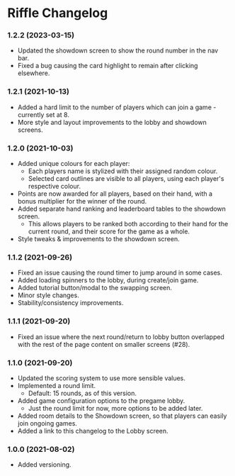 # Riffle Changelog

### 1.2.2 (2023-03-15)
- Updated the showdown screen to show the round number in the nav bar.
- Fixed a bug causing the card highlight to remain after clicking elsewhere.

### 1.2.1 (2021-10-13)
- Added a hard limit to the number of players which can join a game - currently set at 8.
- More style and layout improvements to the lobby and showdown screens.

### 1.2.0 (2021-10-03)
- Added unique colours for each player:
  - Each players name is stylized with their assigned random colour.
  - Selected card outlines are visible to all players, using each player's respective colour.
- Points are now awarded for all players, based on their hand, with a bonus multiplier for the winner of the round.
- Added separate hand ranking and leaderboard tables to the showdown screen.
  - This allows players to be ranked both according to their hand for the current round, and their score for the game as a whole.
- Style tweaks & improvements to the showdown screen.

### 1.1.2 (2021-09-26)
- Fixed an issue causing the round timer to jump around in some cases.
- Added loading spinners to the lobby, during create/join game.
- Added tutorial button/modal to the swapping screen.
- Minor style changes.
- Stability/consistency improvements.

### 1.1.1 (2021-09-20)
- Fixed an issue where the next round/return to lobby button overlapped with the rest of the page content on smaller screens (#28).

### 1.1.0 (2021-09-20)
- Updated the scoring system to use more sensible values.
- Implemented a round limit.
  - Default: 15 rounds, as of this version.
- Added game configuration options to the pregame lobby.
  - Just the round limit for now, more options to be added later.
- Added room details to the Showdown screen, so that players can easily join ongoing games.
- Added a link to this changelog to the Lobby screen.

### 1.0.0 (2021-08-02)
- Added versioning.
